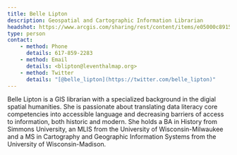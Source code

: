 ```yaml
---
title: Belle Lipton
description: Geospatial and Cartographic Information Librarian
headshot: https://www.arcgis.com/sharing/rest/content/items/e05000c891504df39e1238288d53f722/resources/me__1525711532853__w591.png
type: person
contact:
    - method: Phone
      details: 617-859-2283
    - method: Email
      details: <blipton@leventhalmap.org>
    - method: Twitter
      details: "[@belle_lipton](https://twitter.com/belle_lipton)"
---
```

Belle Lipton is a GIS librarian with a specialized background in the digial spatial humanities. She is passionate about translating data literacy core competencies into accessible language and decreasing barriers of access to information, both historic and modern. She holds a BA in History from Simmons University, an MLIS from the University of Wisconsin-Milwaukee and a MS in Cartography and Geographic Information Systems from the University of Wisconsin-Madison.